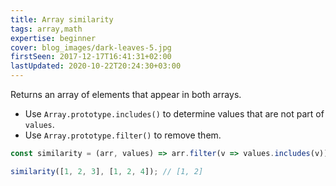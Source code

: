 ```yaml
---
title: Array similarity
tags: array,math
expertise: beginner
cover: blog_images/dark-leaves-5.jpg
firstSeen: 2017-12-17T16:41:31+02:00
lastUpdated: 2020-10-22T20:24:30+03:00
---
```


Returns an array of elements that appear in both arrays.

- Use `Array.prototype.includes()` to determine values that are not part of `values`.
- Use `Array.prototype.filter()` to remove them.

```js
const similarity = (arr, values) => arr.filter(v => values.includes(v));
```

```js
similarity([1, 2, 3], [1, 2, 4]); // [1, 2]
```
